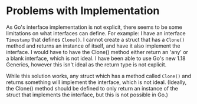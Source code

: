 # Problems with Implementation

As Go's interface implementation is not explicit, there seems to be some limitations on what interfaces can define.
For example: I have an interface `Timestamp` that defines `Clone()`. I cannot create a struct that has a `Clone()` method and returns an instance of itself, and have it also implement the interface.
I would have to have the Clone() method either return an 'any' or a blank interface, which is not ideal.
I have been able to use Go's new 1.18 Generics, however this isn't ideal as the return type is not explicit.

While this solution works, any struct which has a method called `Clone()` and returns something will implement the interface, which is not ideal.
(Ideally, the Clone() method should be defined to only return an instance of the struct that implements the interface, but this is not possible in Go.)

